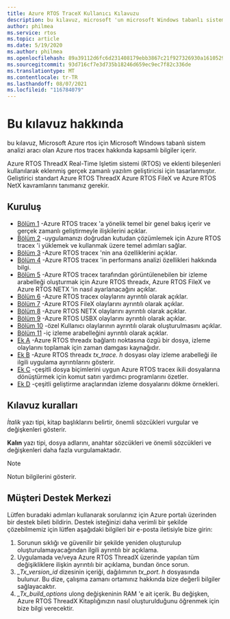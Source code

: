 ```yaml
---
title: Azure RTOS TraceX Kullanıcı Kılavuzu
description: bu kılavuz, microsoft 'un microsoft Windows tabanlı sistem analizi aracı olan Azure rtos tracex hakkında kapsamlı bilgiler içerir.
author: philmea
ms.service: rtos
ms.topic: article
ms.date: 5/19/2020
ms.author: philmea
ms.openlocfilehash: 89a39112d6fc6d231408179ebb3867c21f927326930a1610529b142aa71a1027
ms.sourcegitcommit: 93d716cf7e3d735b18246d659ec9ec7f82c336de
ms.translationtype: MT
ms.contentlocale: tr-TR
ms.lasthandoff: 08/07/2021
ms.locfileid: "116784079"
---
```

# <a name="about-this-guide"></a>Bu kılavuz hakkında

bu kılavuz, Microsoft Azure rtos için Microsoft Windows tabanlı sistem analizi aracı olan Azure rtos tracex hakkında kapsamlı bilgiler içerir.

Azure RTOS ThreadX Real-Time Işletim sistemi (RTOS) ve eklenti bileşenleri kullanılarak eklenmiş gerçek zamanlı yazılım geliştiricisi için tasarlanmıştır. Geliştirici standart Azure RTOS ThreadX Azure RTOS FileX ve Azure RTOS NetX kavramlarını tanımanız gerekir.

## <a name="organization"></a>Kuruluş

- [Bölüm 1](chapter1.md) -Azure RTOS tracex 'a yönelik temel bir genel bakış içerir ve gerçek zamanlı geliştirmeyle ilişkilerini açıklar.
- [Bölüm 2](chapter2.md) -uygulamanızı doğrudan kutudan çözümlemek için Azure RTOS tracex 'i yüklemek ve kullanmak üzere temel adımları sağlar.
- [Bölüm 3](chapter3.md) -Azure RTOS tracex 'nin ana özelliklerini açıklar.
- [Bölüm 4](chapter4.md) -Azure RTOS tracex 'in performans analizi özellikleri hakkında bilgi.
- [Bölüm 5](chapter5.md) -Azure RTOS tracex tarafından görüntülenebilen bir izleme arabelleği oluşturmak için Azure RTOS threadx, Azure RTOS FileX ve Azure RTOS NETX 'in nasıl ayarlanacağını açıklar.
- [Bölüm 6](chapter6.md) -Azure RTOS tracex olaylarını ayrıntılı olarak açıklar.
- [Bölüm 7](chapter7.md) -Azure RTOS FileX olaylarını ayrıntılı olarak açıklar.
- [Bölüm 8](chapter8.md) -Azure RTOS NETX olaylarını ayrıntılı olarak açıklar.
- [Bölüm 9](chapter9.md) -Azure RTOS USBX olaylarını ayrıntılı olarak açıklar.
- [Bölüm 10](chapter10.md) -özel Kullanıcı olaylarının ayrıntılı olarak oluşturulmasını açıklar.
- [Bölüm 11](chapter11.md) -iç izleme arabelleğini ayrıntılı olarak açıklar.
- [Ek A](appendix-a.md) -Azure RTOS threadx bağlantı noktasına özgü bir dosya, izleme olaylarını toplamak için zaman damgası kaynağıdır.
- [Ek B](appendix-b.md) -Azure RTOS threadx *tx_trace. h* dosyası olay izleme arabelleği ile ilgili uygulama ayrıntılarını gösterir.
- [Ek C](appendix-c.md) -çeşitli dosya biçimlerini uygun Azure RTOS tracex ikili dosyalarına dönüştürmek için komut satırı yardımcı programlarını özetler.
- [Ek D](appendix-d.md) -çeşitli geliştirme araçlarından izleme dosyalarını dökme örnekleri.

## <a name="guide-conventions"></a>Kılavuz kuralları

*İtalik* yazı tipi, kitap başlıklarını belirtir, önemli sözcükleri vurgular ve değişkenleri gösterir.

**Kalın** yazı tipi, dosya adlarını, anahtar sözcükleri ve önemli sözcükleri ve değişkenleri daha fazla vurgulamaktadır.

> [!NOTE]
> Notun bilgilerini gösterir.

## <a name="customer-support-center"></a>Müşteri Destek Merkezi

Lütfen buradaki adımları kullanarak sorularınız için Azure portalı üzerinden bir destek bileti bildirin. Destek isteğinizi daha verimli bir şekilde çözebilmemiz için lütfen aşağıdaki bilgileri bir e-posta iletisiyle bize girin:

1. Sorunun sıklığı ve güvenilir bir şekilde yeniden oluşturulup oluşturulamayacağından ilgili ayrıntılı bir açıklama.
2. Uygulamada ve/veya Azure RTOS ThreadX üzerinde yapılan tüm değişikliklere ilişkin ayrıntılı bir açıklama, bundan önce sorun.
3. *_Tx_version_id* dizesinin içeriği, dağılımının *tx_port. h* dosyasında bulunur. Bu dize, çalışma zamanı ortamınız hakkında bize değerli bilgiler sağlayacaktır.
4. *_Tx_build_options* ulong değişkeninin RAM 'e ait içerik. Bu değişken, Azure RTOS ThreadX Kitaplığınızın nasıl oluşturulduğunu öğrenmek için bize bilgi verecektir.
